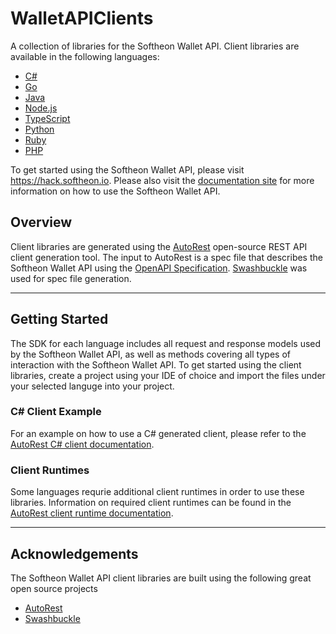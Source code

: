 # WalletAPIClients
A collection of libraries for the Softheon Wallet API.  Client libraries are available in the following languages:
* [C#](https://github.com/Softheon/WalletAPIClients/tree/master/CSharp)
* [Go](https://github.com/Softheon/WalletAPIClients/tree/master/Go)
* [Java](https://github.com/Softheon/WalletAPIClients/tree/master/Java)
* [Node.js](https://github.com/Softheon/WalletAPIClients/tree/master/NodeJS)
* [TypeScript](https://github.com/Softheon/WalletAPIClients/tree/master/TypeScript)
* [Python](https://github.com/Softheon/WalletAPIClients/tree/master/Python/softheon)
* [Ruby](https://github.com/Softheon/WalletAPIClients/tree/master/Ruby/generated)
* [PHP](https://github.com/Softheon/WalletAPIClients/tree/master/PHP/Softheon/Wallet/Api/Client)

To get started using the Softheon Wallet API, please visit https://hack.softheon.io.
Please also visit the [documentation site](https://hack.softheon.io/documentation/payments) for more information on how to use the
Softheon Wallet API.

## Overview
Client libraries are generated using the [AutoRest](https://github.com/Azure/autorest) open-source REST API client generation tool.  The
input to AutoRest is a spec file that describes the Softheon Wallet API using the [OpenAPI Specification](https://github.com/OAI/OpenAPI-Specification).
[Swashbuckle](https://github.com/domaindrivendev/Swashbuckle.AspNetCore) was used for spec file generation.

---
## Getting Started
The SDK for each language includes all request and response models used by the Softheon Wallet API, as well as methods covering all types
of interaction with the Softheon Wallet API.  To get started using the client libraries, create a project using your IDE of choice and import
the files under your selected languge into your project.

### C# Client Example
For an example on how to use a C# generated client, please refer to the [AutoRest C# client documentation](https://github.com/Azure/autorest/tree/master/docs/client).

### Client Runtimes
Some languages requrie additional client runtimes in order to use these libraries. Information on required client runtimes can be found in the 
[AutoRest client runtime documentation](https://github.com/Azure/autorest/blob/master/docs/developer/architecture/Autorest-and-Clientruntimes.md).

---

## Acknowledgements
The Softheon Wallet API client libraries are built using the following great open source projects
* [AutoRest](https://github.com/Azure/autorest)
* [Swashbuckle](https://github.com/domaindrivendev/Swashbuckle.AspNetCore)
